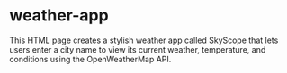 # weather-app
This HTML page creates a stylish weather app called SkyScope that lets users enter a city name to view its current weather, temperature, and conditions using the OpenWeatherMap API. 

